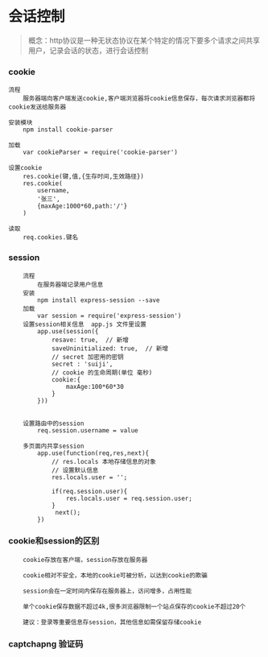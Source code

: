 会话控制
========

> 概念：http协议是一种无状态协议在某个特定的情况下要多个请求之间共享用户，记录会话的状态，进行会话控制

### cookie
	流程
		服务器端向客户端发送cookie,客户端浏览器将cookie信息保存，每次请求浏览器都将cookie发送给服务器

	安装模块
		npm install cookie-parser

	加载
		var cookieParser = require('cookie-parser')

	设置cookie
		res.cookie(键,值,{生存时间,生效路径})
		res.cookie(
			username,
			'张三',
			{maxAge:1000*60,path:'/'}
		)

	读取
		req.cookies.键名

### session
```
	流程
		在服务器端记录用户信息
	安装
		npm install express-session --save
	加载
		var session = require('express-session')
	设置session相关信息  app.js 文件里设置
		app.use(session({
			resave: true,  // 新增
			saveUninitialized: true,  // 新增
			// secret 加密用的密钥
			secret : 'suiji',
			// cookie 的生命周期(单位 毫秒)
			cookie:{
				maxAge:100*60*30
			}
		}))


	设置路由中的session
		req.session.username = value

	多页面内共享session
		app.use(function(req,res,next){
			// res.locals 本地存储信息的对象
			// 设置默认信息 
			res.locals.user = '';

			if(req.session.user){
				res.locals.user = req.session.user;
			}
			 next();
		})
```


### cookie和session的区别
```
	cookie存放在客户端，session存放在服务器

	cookie相对不安全，本地的cookie可被分析，以达到cookie的欺骗

	session会在一定时间内保存在服务器上，访问增多，占用性能

	单个cookie保存数据不超过4k,很多浏览器限制一个站点保存的cookie不超过20个

	建议：登录等重要信息存session，其他信息如需保留存储cookie
```



### captchapng  验证码



